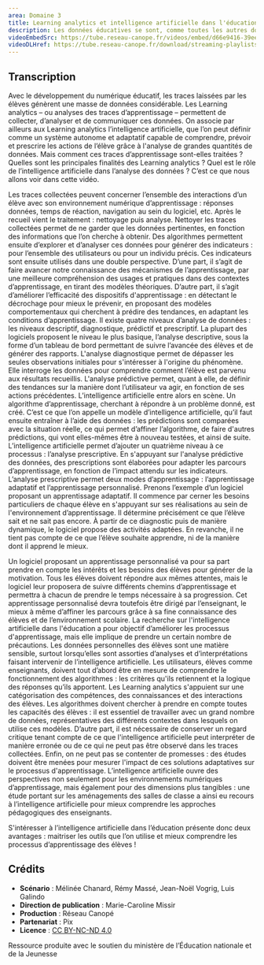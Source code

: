 ```yaml
---
area: Domaine 3
title: Learning analytics et intelligence artificielle dans l'éducation
description: Les données éducatives se sont, comme toutes les autres données, massifiées ces dernières années. Comment sont-elles utilisées par le monde de la recherche ? Que nous apprennent-elles ?
videoEmbedSrc: https://tube.reseau-canope.fr/videos/embed/d66e9416-39ee-4d25-bac8-80552dcc463b
videoDLHref: https://tube.reseau-canope.fr/download/streaming-playlists/hls/videos/d66e9416-39ee-4d25-bac8-80552dcc463b-1080-fragmented.mp4
---
```


## Transcription

Avec le développement du numérique éducatif, les traces laissées par les élèves génèrent une masse de données considérable. Les Learning analytics – ou analyses des traces d’apprentissage – permettent de collecter, d’analyser et de communiquer ces données.
On associe par ailleurs aux Learning analytics l’intelligence artificielle, que l’on peut définir comme un système autonome et adaptatif capable de comprendre, prévoir et prescrire les actions de l’élève grâce à l'analyse de grandes quantités de données.
Mais comment ces traces d’apprentissage sont-elles traitées ?
Quelles sont les principales finalités des Learning analytics ?
Quel est le rôle de l’intelligence artificielle dans l’analyse des données ?
C’est ce que nous allons voir dans cette vidéo.

Les traces collectées peuvent concerner l’ensemble des interactions d’un élève avec son environnement numérique d’apprentissage : réponses données, temps de réaction, navigation au sein du logiciel, etc.
Après le recueil vient le traitement : nettoyage puis analyse. Nettoyer les traces collectées permet de ne garder que les données pertinentes, en fonction des informations que l’on cherche à obtenir.
Des algorithmes permettent ensuite d’explorer et d’analyser ces données pour générer des indicateurs : pour l’ensemble des utilisateurs ou pour un individu précis.
Ces indicateurs sont ensuite utilisés dans une double perspective.
D’une part, il s’agit de faire avancer notre connaissance des mécanismes de l’apprentissage, par une meilleure compréhension des usages et pratiques dans des contextes d’apprentissage, en tirant des modèles théoriques.
D’autre part, il s’agit d’améliorer l’efficacité des dispositifs d'apprentissage : en détectant le décrochage pour mieux le prévenir, en proposant des modèles comportementaux qui cherchent à prédire des tendances, en adaptant les conditions d’apprentissage.
Il existe quatre niveaux d’analyse de données : les niveaux descriptif, diagnostique, prédictif et prescriptif.
La plupart des logiciels proposent le niveau le plus basique, l’analyse descriptive, sous la forme d’un tableau de bord permettant de suivre l’avancée des élèves et de générer des rapports.
L'analyse diagnostique permet de dépasser les seules observations initiales pour s'intéresser à l'origine du phénomène. Elle interroge les données pour comprendre comment l’élève est parvenu aux résultats recueillis.
L'analyse prédictive permet, quant à elle, de définir des tendances sur la manière dont l’utilisateur va agir, en fonction de ses actions précédentes. L’intelligence artificielle entre alors en scène. Un algorithme d’apprentissage, cherchant à répondre à un problème donné, est créé. C’est ce que l’on appelle un modèle d’intelligence artificielle, qu’il faut ensuite entraîner à l’aide des données : les prédictions sont comparées avec la situation réelle, ce qui permet d’affiner l’algorithme, de faire d'autres prédictions, qui vont elles-mêmes être à nouveau testées, et ainsi de suite.
L’intelligence artificielle permet d’ajouter un quatrième niveau à ce processus : l’analyse prescriptive. En s'appuyant sur l'analyse prédictive des données, des prescriptions sont élaborées pour adapter les parcours d’apprentissage, en fonction de l’impact attendu sur les indicateurs.
L’analyse prescriptive permet deux modes d’apprentissage : l’apprentissage adaptatif et l’apprentissage personnalisé.
Prenons l’exemple d’un logiciel proposant un apprentissage adaptatif. Il commence par cerner les besoins particuliers de chaque élève en s'appuyant sur ses réalisations au sein de l'environnement d’apprentissage. Il détermine précisément ce que l’élève sait et ne sait pas encore.
À partir de ce diagnostic puis de manière dynamique, le logiciel propose des activités adaptées. En revanche, il ne tient pas compte de ce que l’élève souhaite apprendre, ni de la manière dont il apprend le mieux.

Un logiciel proposant un apprentissage personnalisé va pour sa part prendre en compte les intérêts et les besoins des élèves pour générer de la motivation. Tous les élèves doivent répondre aux mêmes attentes, mais le logiciel leur proposera de suivre différents chemins d’apprentissage et permettra à chacun de prendre le temps nécessaire à sa progression.
Cet apprentissage personnalisé devra toutefois être dirigé par l’enseignant, le mieux à même d’affiner les parcours grâce à sa fine connaissance des élèves et de l’environnement scolaire.
La recherche sur l'intelligence artificielle dans l'éducation a pour objectif d’améliorer les processus d'apprentissage, mais elle implique de prendre un certain nombre de précautions. Les données personnelles des élèves sont une matière sensible, surtout lorsqu’elles sont assorties d’analyses et d’interprétations faisant intervenir de l’intelligence artificielle.
Les utilisateurs, élèves comme enseignants, doivent tout d’abord être en mesure de comprendre le fonctionnement des algorithmes : les critères qu'ils retiennent et la logique des réponses qu’ils apportent.
Les Learning analytics s'appuient sur une catégorisation des compétences, des connaissances et des interactions des élèves. Les algorithmes doivent chercher à prendre en compte toutes les capacités des élèves : il est essentiel de travailler avec un grand nombre de données, représentatives des différents contextes dans lesquels on utilise ces modèles.
D’autre part, il est nécessaire de conserver un regard critique tenant compte de ce que l'intelligence artificielle peut interpréter de manière erronée ou de ce qui ne peut pas être observé dans les traces collectées.
Enfin, on ne peut pas se contenter de promesses : des études doivent être menées pour mesurer l'impact de ces solutions adaptatives sur le processus d'apprentissage.
L’intelligence artificielle ouvre des perspectives non seulement pour les environnements numériques d’apprentissage, mais également pour des dimensions plus tangibles : une étude portant sur les aménagements des salles de classe a ainsi eu recours à l’intelligence artificielle pour mieux comprendre les approches pédagogiques des enseignants.

S'intéresser à l’intelligence artificielle dans l’éducation présente donc deux avantages : maitriser les outils que l’on utilise et mieux comprendre les processus d’apprentissage des élèves !

## Crédits

- **Scénario** : Mélinée Chanard, Rémy Massé, Jean-Noël Vogrig, Luis Galindo
- **Direction de publication** : Marie-Caroline Missir
- **Production** : Réseau Canopé
- **Partenariat** : Pix
- **Licence** : [CC BY-NC-ND 4.0](https://creativecommons.org/licenses/by-nc-nd/4.0/deed.fr)

Ressource produite avec le soutien du ministère de l’Éducation nationale et de la Jeunesse
